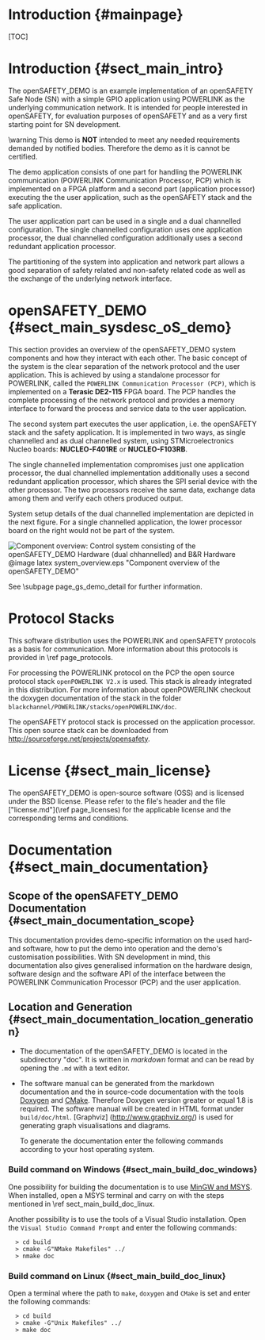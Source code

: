 Introduction {#mainpage}
============

[TOC]

# Introduction {#sect_main_intro}

The openSAFETY_DEMO is an example implementation of an openSAFETY Safe Node (SN)
with a simple GPIO application using POWERLINK as the underlying
communication network. It is intended for people interested in openSAFETY,
for evaluation purposes of openSAFETY and as
a very first starting point for SN development.


\warning This demo is **NOT** intended to meet any needed requirements
demanded by notified bodies. Therefore the demo as it is cannot be
certified.

The demo application consists of one part for handling the
POWERLINK communication (POWERLINK Communication Processor, PCP) which is
implemented on a FPGA platform and a second part (application processor)
executing the
the user application, such as the openSAFETY stack and the safe application.

The user application part can be used in a single and a dual channelled
configuration. The single channelled configuration uses one application
processor, the dual channelled configuration additionally uses a second
redundant application processor.

The partitioning of the system into application and network part allows a good
separation of safety related and non-safety related code as well as the exchange
of the underlying network interface.


# openSAFETY_DEMO {#sect_main_sysdesc_oS_demo}

This section provides an overview of the openSAFETY_DEMO system components
and how they interact with each other. The basic concept of the system is the
clear separation of the network protocol and the user application. This is
achieved by using a standalone processor for POWERLINK, called the
`POWERLINK Communication Processor (PCP)`, which is implemented on a **Terasic
DE2-115** FPGA board.
The PCP handles the complete processing of the network protocol and provides a
memory interface to forward the process and service data to the user
application.

The second system part executes the user
application, i.e. the openSAFETY stack and the safety application. It is
implemented in two ways, as single channelled and as dual channelled system,
using STMicroelectronics Nucleo boards: **NUCLEO-F401RE** or **NUCLEO-F103RB**.

The single channelled implementation compromises just one application processor,
the dual channelled implementation additionally uses a second redundant
application processor, which shares the SPI serial device with the other
processor. The two processors  receive the same data, exchange data among them
and verify each others produced output.

System setup details of the dual channelled implementation are
depicted in the next figure. For a single channelled application, the lower
processor board on the right would not be part of the system.

![Component overview: Control system consisting of the openSAFETY_DEMO Hardware (dual chhannelled) and B&R Hardware](system_overview.png)
@image latex system_overview.eps "Component overview of the openSAFETY_DEMO"

See \subpage page_gs_demo_detail for further information.


# Protocol Stacks

This software distribution uses the POWERLINK and openSAFETY protocols as a
basis for communication. More information about this protocols is provided in
\ref page_protocols.

For processing the POWERLINK protocol on the PCP the open source protocol stack
`openPOWERLINK V2.x` is used. This stack is already integrated in this
distribution. For more information about openPOWERLINK checkout the doxygen
documentation of the stack in the folder
`blackchannel/POWERLINK/stacks/openPOWERLINK/doc`.

The openSAFETY protocol stack is processed on the application processor.
This open source stack can be downloaded from
http://sourceforge.net/projects/opensafety.



# License   {#sect_main_license}

The openSAFETY_DEMO is open-source software (OSS) and is licensed under the
BSD license.
Please refer to the file's header and the file
[\"license.md\"](\ref page_licenses) for the applicable license and the
corresponding terms and conditions.

# Documentation   {#sect_main_documentation}

## Scope of the openSAFETY_DEMO Documentation {#sect_main_documentation_scope}

This documentation provides demo-specific information on the used hard-
and software, how to put the demo into operation and the demo's
customisation possibilities.
With SN development in mind, this documentation also gives generalised
information on the hardware design, software design and the software API of the
interface between the POWERLINK Communication Processor (PCP) and the user
application.


## Location and Generation {#sect_main_documentation_location_generation}

* The documentation of the openSAFETY_DEMO is located in the
  subdirectory "doc". It is written in _markdown_ format and can be read
  by opening the `.md` with a text editor.
* The software manual can be generated from the markdown
  documentation and the in source-code documentation with the tools
  [Doxygen](http://www.doxygen.org) and [CMake](http://www.cmake.org). Therefore
  Doxygen version greater or equal 1.8 is required. The software manual will be
  created in HTML format under `build/doc/html`.
  [Graphviz] (http://www.graphviz.org/) is used for generating graph
  visualisations and diagrams.

  To generate the documentation enter the following commands according to your
  host operating system.

### Build command on Windows {#sect_main_build_doc_windows}

One possibility for building the documentation is to use
[MinGW and MSYS](http://sourceforge.net/projects/mingw).
When installed, open a MSYS terminal and carry on with the steps
mentioned in \ref sect_main_build_doc_linux.

Another possibility is to use the tools of a Visual Studio installation.
Open the `Visual Studio Command Prompt` and enter the following commands:

      > cd build
      > cmake -G"NMake Makefiles" ../
      > nmake doc


### Build command on Linux {#sect_main_build_doc_linux}
Open a terminal where the path to `make`, `doxygen` and `CMake` is set and enter
the following commands:

      > cd build
      > cmake -G"Unix Makefiles" ../
      > make doc

